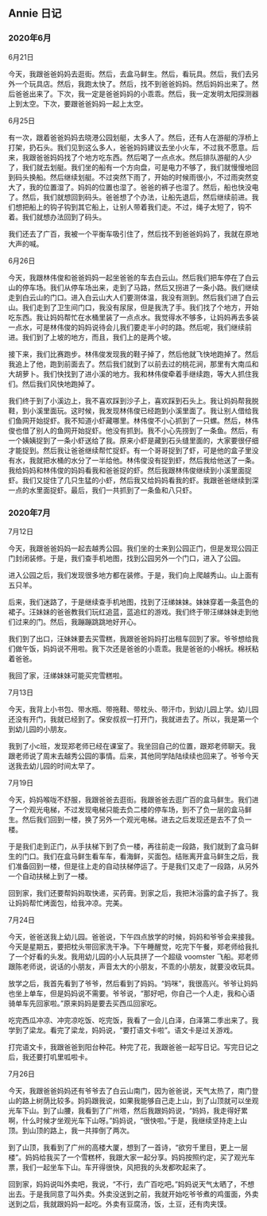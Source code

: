 ## Annie 日记

### 2020年6月

6月21日

今天，我跟爸爸妈妈去逛街。然后，去盒马鲜生。然后，看玩具。然后，我们去另外一个玩具店。然后，我跑太快了。然后，找不到爸爸妈妈。然后妈妈出来了。然后爸爸出来了。下次，我一定是爸爸妈妈的小乖乖。然后，我一定发明太阳探测器上到太空。下次，要跟爸爸妈妈一起上太空。

6月25日

有一次，跟着爸爸妈妈去晓港公园划艇，太多人了。然后，还有人在游艇的浮桥上打架，扔石头。我们见到这么多人，爸爸妈妈建议去坐小火车，不过我不愿意。后来，我跟爸爸妈妈找了个地方吃东西。然后喝了一点点水。然后排队游艇的人少了，我们就去划艇。我们坐的船有一个方向盘，可是电力不够了，我们就慢慢地回到码头换船。然后继续划艇。不过突然下雨了，开始的时候雨很小，不过雨突然变大了，我的位置湿了。妈妈的位置也湿了。爸爸的裤子也湿了。然后，船也快没电了。然后，我们就想回到码头。爸爸想了个办法，让船先退后，然后继续前进。我们想把船上的钩子钩到其它船上，让别人带着我们走。不过，绳子太短了，钩不着。我们就想办法回到了码头。

我们还去了广百，我被一个平衡车吸引住了，然后找不到爸爸妈妈了，我就在原地大声的喊。

6月26日

今天，我跟林伟俊和爸爸妈妈一起坐爸爸的车去白云山。然后我们把车停在了白云山的停车场。我们从停车场出来，走到了马路，然后又拐进了一条小路。我们继续走到白云山的门口。进入白云山大人们要测体温，我没有测到。然后我们进了白云山。我们走到了卫生间门口，我没有尿尿，但是我洗了手。我们找了个地方，开始吃东西。我让妈妈帮忙在水桶里装了一点点水。我觉得水不够多，让妈妈再去多装一点水，可是林伟俊的妈妈说待会儿我们要走半小时的路。然后呢，我们继续前进。我们到了上坡的地方，而且，我们上的是两个坡。

接下来，我们比赛跑步。林伟俊发现我的鞋子掉了，然后他就飞快地跑掉了。然后我追上了他，跑到前面去了。然后我们就到了以前去过的桃花涧，那里有大南瓜和大胡萝卜。我们快找到了进小溪的地方。我和林伟俊牵着手继续跑，等大人抓住我们。然后我们风快地跑掉了。

我们终于到了小溪边上，我不喜欢踩到沙子上，喜欢踩到石头上。我让妈妈帮我脱鞋，到小溪里面玩。这时候，我发现林伟俊已经跑到小溪里面了。我让别人借给我们鱼网开始捉虾。我不知道小虾藏哪里。林伟俊不小心抓到了一只螺。然后，林伟俊也借了别人的鱼网开始捉虾。他没有抓到。我不小心先捞到了一条鱼。然后，有一个姨姨捉到了一条小虾送给了我。原来小虾是藏到石头缝里面的，大家要很仔细才能捉到。然后我让爸爸继续帮忙捉虾。有一个哥哥捉到了虾，可是他的盒子里没有水，我就把水桶的水分了一半给他。林伟俊没有捉到虾，然后我给他送了一条。我给妈妈和林伟俊的妈妈看我和爸爸捉的虾。然后我跟林伟俊继续到小溪里面捉虾。我们又捉住了几只生猛的小虾，然后我又给妈妈看我的虾。我跟爸爸继续到深一点的水里面捉虾。最后，我们一共抓到了一条鱼和八只虾。

### 2020年7月

7月12日

今天，我跟爸爸妈妈一起去越秀公园。我们坐的士来到公园正门，但是发现公园正门封闭装修。于是，我们查手机地图，找到公园另外一个门口，进入了公园。

进入公园之后，我们发现很多地方都在装修。于是，我们向上爬越秀山。山上面有五只羊。

后来，我们迷路了，于是继续查手机地图，找到了汪绨妹妹。妹妹穿着一条蓝色的裙子。汪妹妹的爸爸教我们玩红追蓝，蓝追红的游戏。我们终于带汪绨妹妹走到他们过来的门。然后，我蹦蹦跳跳地好开心。

我们到了出口，汪妹妹要去买雪糕，我跟爸爸妈妈打出租车回到了家。爷爷想给我们做午饭，妈妈说不用啦。我下次还是爸爸的小乖乖。我是爸爸的小棉袄。棉袄粘着爸爸。

我回了家，汪绨妹妹可能买完雪糕啦。

7月13日

今天，我背上小书包、带水瓶、带拖鞋、带枕头、带汗巾，到幼儿园上学。幼儿园还没有开门，我就已经到了。保安叔叔一打开门，我就进去了。所以，我是第一个到幼儿园的小朋友。

我到了小c班，发现郑老师已经在课室了。我坐回自己的位置，跟郑老师聊天。我跟老师说了周末去越秀公园的事情。后来，其他同学陆陆续续也回来了。爷爷今天送我去幼儿园的时间太早了。

7月19日

今天，妈妈喉咙不舒服，我跟爸爸去逛街。我跟爸爸去逛广百的盒马鲜生。我们进了一个观光电梯，不过发现电梯只能去负二楼的停车场，到不了负一层的盒马鲜生。然后我们回到一楼，换了另外一个观光电梯。进去之后发现还是去不了负一楼。

于是我们走到正门，从手扶梯下到了负一楼，再往前走一段路，我们就到了盒马鲜生的门口。我们在盒马鲜生看车车，看海鲜，买面包。结账离开盒马鲜生之后，我们准备回到一楼，但是往上走的自动扶梯停运了。于是我们又走了一段路，从另外一个自动扶梯上到了一楼。

回到家，我们还要帮妈妈取快递，买药膏。到家之后，我把沐浴露的盒子拆了。我让妈妈帮忙烤面包，给我冲凉。完美。

7月24日

今天，爸爸送我上幼儿园。爸爸说，下午四点放学的时候，妈妈和爷爷会来接我。今天是星期五，要把枕头带回家洗干净。下午睡醒觉，吃完下午餐，郑老师给我扎了一个好看的头发。我用幼儿园的小人玩具拼了一个超级 voomster 飞船。郑老师跟陈老师说，说话的小朋友，声音太大的小朋友，不乖的小朋友，就要没收玩具。

放学之后，我首先看到了爷爷，然后看到了妈妈。“妈咪”，我很高兴。爷爷让妈妈也坐上单车，但是妈妈说不需要。爷爷说，“那好吧，你自己一个人走，我和心语骑单车先回家啦。”原来妈妈是要去买西瓜回家吃。

吃完西瓜冲凉、冲完凉吃饭、吃完饭，我看了一会儿白泽，白泽第二季出来了。我学到了梁龙。看完了梁龙，妈妈说，“要打语文卡啦”。语文卡是过关游戏。

打完语文卡，我跟爸爸到阳台种花。种完了花，我跟爸爸一起写日记。写完日记之后，我还要打叽里呱啦卡。

7月26日

今天，我跟爸爸妈妈还有爷爷去了白云山南门，因为爸爸说，天气太热了，南门登山的路上树荫比较多。妈妈跟我说，如果我能够自己走上山，到了山顶就可以坐观光车下山。到了山腰，我看到了广州塔，然后我跟妈妈说，“妈妈，我走得好累啊，什么时候才坐观光车下山呀。”妈妈说，“很快啦。”于是，我继续坚持走上山顶。到山顶的路上，我一共摔倒了两次。

到了山顶，我看到了广州的高楼大厦，想到了一首诗，“欲穷千里目，更上一层楼”。妈妈给我买了一个雪糕杯，我跟大家一起分享。妈妈按照约定，买了观光车票，我们一起坐车下山。车开得很快，风把我的头发都吹起来了。

回到家，妈妈说叫外卖吧，我说，“不行，去广百吃吧。”妈妈说天气太晒了，不想出去。于是我同意了叫外卖。外卖没送到之前，我就开始吃爷爷煮的鸡蛋面，外卖送到之后，我就跟妈妈一起吃。外卖有豆腐汤，饭，土豆，还有肉夹馍。